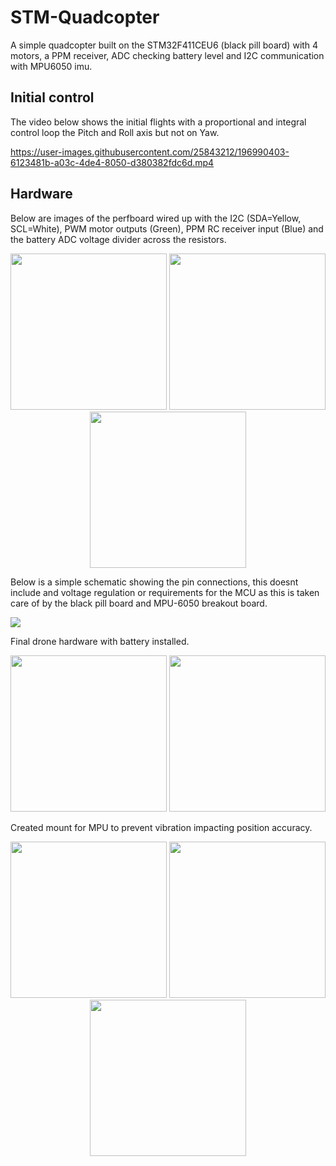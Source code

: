 # STM-Quadcopter
 A simple quadcopter built on the STM32F411CEU6 (black pill board) with 4 motors, a PPM receiver, ADC checking battery level and I2C communication with MPU6050 imu.
## Initial control
The video below shows the initial flights with a proportional and integral control loop the Pitch and Roll axis but not on Yaw.

https://user-images.githubusercontent.com/25843212/196990403-6123481b-a03c-4de4-8050-d380382fdc6d.mp4
 
## Hardware
Below are images of the perfboard wired up with the I2C (SDA=Yellow, SCL=White), PWM motor outputs (Green), PPM RC receiver input (Blue) and the battery ADC voltage divider across the resistors.
<p align="center">
<img src="https://i.imgur.com/QVK6CNa.jpg" height="250"/>
<img src="https://i.imgur.com/rY7LFSb.jpg" height="250"/>
<img src="https://i.imgur.com/TVj17ee.jpg" height="250"/>
</p>
Below is a simple schematic showing the pin connections, this doesnt include and voltage regulation or requirements for the MCU as this is taken care of by the black pill board and MPU-6050 breakout board.
<p>
<img src="https://svgur.com/i/n7K.svg">
</p>

Final drone hardware with battery installed.
<p align="center">
<img src="https://i.imgur.com/bnJtHOn.jpg" height="250"/>
<img src="https://i.imgur.com/XO1Nh8u.jpg" height="250"/>
</p>

Created mount for MPU to prevent vibration impacting position accuracy.
<p align="center">
<img src="https://i.imgur.com/pBpnoNn.png" height="250"/>
<img src="https://i.imgur.com/rq2586E.jpg" height="250"/>
<img src="https://i.imgur.com/qWmBAic.jpg" height="250"/>
</p>
